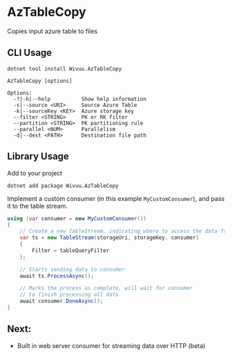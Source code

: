 # AzTableCopy

Copies input azure table to files

## CLI Usage

```
dotnet tool install Wivuu.AzTableCopy
```

```
AzTableCopy [options]

Options:
  -?|-h|--help          Show help information
  -s|--source <URI>     Source Azure Table
  -k|--sourceKey <KEY>  Azure storage key
  --filter <STRING>     PK or RK filter
  --partition <STRING>  PK partitioning rule
  --parallel <NUM>      Parallelism
  -d|--dest <PATH>      Destination file path
```

## Library Usage

Add to your project

```
dotnet add package Wivuu.AzTableCopy
```

Implement a custom consumer (in this example `MyCustomConsumer`), and pass it to the table stream.

```C#
using (var consumer = new MyCustomConsumer())
{
    // Create a new TableStream, indicating where to access the data from
    var ts = new TableStream(storageUri, storageKey, consumer)
    {
        Filter = tableQueryFilter
    };

    // Starts sending data to consumer
    await ts.ProcessAsync();

    // Marks the process as complete, will wait for consumer
    // to finish processing all data
    await consumer.DoneAsync();
}
```

## Next:
- Built in web server consumer for streaming data over HTTP (beta)
